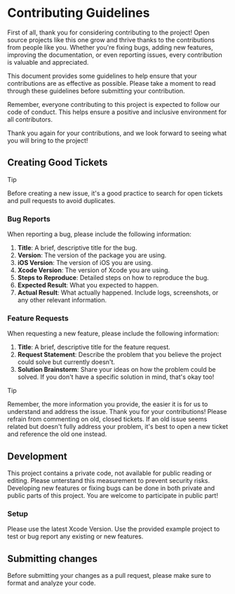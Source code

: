 # Contributing Guidelines

First of all, thank you for considering contributing to the project! Open source
projects like this one grow and thrive thanks to the contributions from people 
like you. Whether you're fixing bugs, adding new features, improving the 
documentation, or even reporting issues, every contribution is valuable and 
appreciated.

This document provides some guidelines to help ensure that your contributions 
are as effective as possible. Please take a moment to read through these 
guidelines before submitting your contribution.

Remember, everyone contributing to this project is expected to follow our code 
of conduct. This helps ensure a positive and inclusive environment for all 
contributors.

Thank you again for your contributions, and we look forward to seeing what you
will bring to the project!

## Creating Good Tickets

> [!TIP]
> Before creating a new issue, it's a good practice to search for open tickets
and pull requests to avoid duplicates.

### Bug Reports

When reporting a bug, please include the following information:

1. **Title**: A brief, descriptive title for the bug.
2. **Version**: The version of the package you are using.
3. **iOS Version**: The version of iOS you are using.
4. **Xcode Version**: The version of Xcode you are using.
5. **Steps to Reproduce**: Detailed steps on how to reproduce the bug.
6. **Expected Result**: What you expected to happen.
7. **Actual Result**: What actually happened. Include logs, screenshots, or any 
other relevant information.

### Feature Requests

When requesting a new feature, please include the following information:

1. **Title**: A brief, descriptive title for the feature request.
2. **Request Statement**: Describe the problem that you believe the project 
could solve but currently doesn't.
3. **Solution Brainstorm**: Share your ideas on how the problem could be solved.
If you don't have a specific solution in mind, that's okay too!

> [!TIP]
> Remember, the more information you provide, the easier it is for us to 
understand and address the issue. Thank you for your contributions!
> Please refrain from commenting on old, closed tickets. If an old issue seems 
related but doesn't fully address your problem, it's best to open a new ticket 
and reference the old one instead.

## Development

This project contains a private code, not available for public reading or 
editing. Please unterstand this measurement to prevent security risks. 
Developing new features or fixing bugs can be done in both private and public 
parts of this project. You are welcome to participate in public part!  


### Setup

Please use the latest Xcode Version. Use the provided example project to test 
or bug report any existing or new features. 

## Submitting changes

Before submitting your changes as a pull request, please make sure to format 
and analyze your code.
